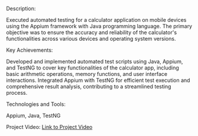 Description:

Executed automated testing for a calculator application on mobile devices using the Appium framework with Java programming language. The primary objective was to ensure the accuracy and reliability of the calculator's functionalities across various devices and operating system versions.

Key Achievements:

Developed and implemented automated test scripts using Java, Appium, and TestNG to cover key functionalities of the calculator app, including basic arithmetic operations, memory functions, and user interface interactions.
Integrated Appium with TestNG for efficient test execution and comprehensive result analysis, contributing to a streamlined testing process.

Technologies and Tools:

  Appium,
  Java,
  TestNG

  Project Video: [Link to Project Video](https://drive.google.com/file/d/1-N_hEtE-0rr8Hscf1jeJx3aTfbb-wGc3/view?usp=sharing)
